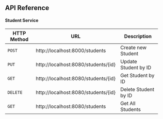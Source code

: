 
## API Reference

#### Student Service

|HTTP Method| URL                                  | Description       |
|---|--------------------------------------|-------------------|
|`POST`| http://localhost:8000/students          | Create new Student   |
|`PUT`| http://localhost:8080/students/{id} | Update Student by ID |
|`GET`| http://localhost:8080/students/{id} | Get Student by ID    |
|`DELETE`| http://localhost:8080/students/{id}  | Delete Student by ID |
|`GET`| http://localhost:8080/students       | Get All Students  |



